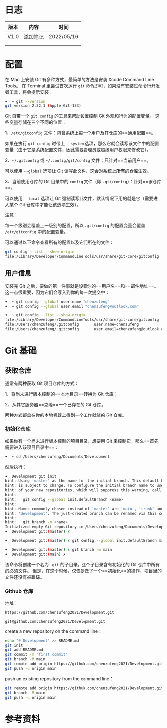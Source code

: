 # 日志

| 版本 | 内容     | 时间       |
| ---- | -------- | ---------- |
| V1.0 | 添加笔记 | 2022/05/16 |
|      |          |            |
|      |          |            |

# 配置

在 Mac 上安装 Git 有多种方式，最简单的方法是安装 Xcode Command Line Tools。 在 Terminal 里尝试首次运行 `git` 命令即可，如果没有安装过命令行开发者工具，将会提示安装：

```sh
➜  ~ git --version
git version 2.32.1 (Apple Git-133)
```

Git 自带一个 `git config` 的工具来帮助设置控制 Git 外观和行为的配置变量。 这些变量存储在三个不同的位置：

1、`/etc/gitconfig` 文件：包含系统上每一个用户及其仓库的==通用配置==。 

如果在执行 `git config` 时带上 `--system` 选项，那么它就会读写该文件中的配置变量（由于它是系统配置文件，因此需要管理员或超级用户权限来修改它）。

2、`~/.gitconfig` 或 `~/.config/git/config` 文件：只针对==当前用户==。 

可以使用 `--global` 选项让 Git 读写此文件，这会对系统上**所有**的仓库生效。

3、当前使用仓库的 Git 目录中的 `config` 文件（即 `.git/config`）：针对==该仓库==。 

可以使用 `--local` 选项让 Git 强制读写此文件，默认情况下用的就是它（需要进入某个 Git 仓库中才能让该选项生效）。

注意：

每一个级别会覆盖上一级别的配置，所以 `.git/config` 的配置变量会覆盖 `/etc/gitconfig` 中的配置变量。



可以通过以下命令查看所有的配置以及它们所在的文件：

```sh
git config --list --show-origin
file:/Library/Developer/CommandLineTools/usr/share/git-core/gitconfig   credential.helper=osxkeychain
```

## 用户信息

安装完 Git 之后，要做的第一件事就是设置你的==用户名==和==邮件地址==。 这一点很重要，因为它们会写入到你的每一次提交中：

```sh
➜  ~ git config --global user.name "chenzufeng"
➜  ~ git config --global user.email "chenzufeng@outlook.com"

➜  ~ git config --list --show-origin
file:/Library/Developer/CommandLineTools/usr/share/git-core/gitconfig   credential.helper=osxkeychain
file:/Users/chenzufeng/.gitconfig       user.name=chenzufeng
file:/Users/chenzufeng/.gitconfig       user.email=chenzufeng@outlook.com
```

# Git 基础

## 获取仓库

通常有两种获取 Git 项目仓库的方式：

1、将尚未进行版本控制的==本地目录==转换为 Git 仓库；

2、从其它服务器==克隆==一个已存在的 Git 仓库。

两种方式都会在你的本地机器上得到一个工作就绪的 Git 仓库。

### 初始化仓库

如果你有一个尚未进行版本控制的项目目录，想要用 Git 来控制它，那么==首先需要进入该项目目录中==：

```sh
➜  ~ cd /Users/chenzufeng/Documents/Development 
```

然后执行：

```sh
➜  Development git init         
hint: Using 'master' as the name for the initial branch. This default branch name
hint: is subject to change. To configure the initial branch name to use in all
hint: of your new repositories, which will suppress this warning, call:
hint: 
hint: 	git config --global init.defaultBranch <name>
hint: 
hint: Names commonly chosen instead of 'master' are 'main', 'trunk' and
hint: 'development'. The just-created branch can be renamed via this command:
hint: 
hint: 	git branch -m <name>
Initialized empty Git repository in /Users/chenzufeng/Documents/Development/.git/
➜  Development git:(master) ✗ 

➜  Development git:(master) ✗ git config --global init.defaultBranch main  

➜  Development git:(master) ✗ git branch -m main                         
➜  Development git:(main) ✗ 
```

该命令将创建一个名为 `.git` 的子目录，这个子目录含有初始化的 Git 仓库中所有的必须文件。 但是，在这个时候，仅仅是做了一个==初始化==的操作，项目里的文件还没有被跟踪。

### Github 仓库

地址：

```markdown
https://github.com/chenzufeng2021/Development.git

git@github.com:chenzufeng2021/Development.git
```

create a new repository on the command line：

```sh
echo "# Development" >> README.md
git init
git add README.md
git commit -m "first commit"
git branch -M main
git remote add origin https://github.com/chenzufeng2021/Development.git
git push -u origin main
```

push an existing repository from the command line：

```sh
git remote add origin https://github.com/chenzufeng2021/Development.git
git branch -M main
git push -u origin main
```



# 参考资料

[^1]:[官方文档](https://git-scm.com/book/zh/v2)
